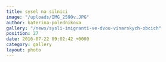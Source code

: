 ```yaml
---
title: sysel na silnici
image: "/uploads/IMG_2590v.JPG"
author: katerina-polednikova
gallery: "/news/sysli-imigranti-ve-dvou-vinarskych-obcich"
position: 27
date: 2016-07-22 09:02:42 +0000
category: gallery
layout: photo
---
```

